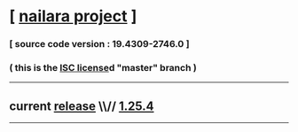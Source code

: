 
# [ [nailara project](http://www.nailara.net/) ]

### [ source code version : 19.4309-2746.0 ]

### ( this is the [ISC license](license)d "master" branch )
---
## current [release](https://github.com/anotherlink/nailara/releases) \\\\// [1.25.4](https://github.com/anotherlink/nailara/releases/tag/1.25.4)
---
